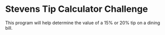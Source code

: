 # Stevens Tip Calculator Challenge

This program will help determine the value of a 15% or 20% tip on a dining bill.
